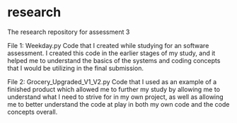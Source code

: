 # research
The research repository for assessment 3

File 1: Weekday.py
Code that I created while studying for an software assessment. I created this code in the earlier stages of my study, and it helped me to understand the basics of the systems and coding concepts that I would be utilizing in the final submission.

File 2: Grocery_Upgraded_V1_V2.py
Code that I used as an example of a finished product which allowed me to further my study by allowing me to understand what I need to strive for in my own project, as well as allowing me to better understand the code at play in both my own code and the code concepts overall.
